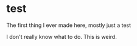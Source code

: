 # test
The first thing I ever made here, mostly just a test

I don't really know what to do.  This is weird.
